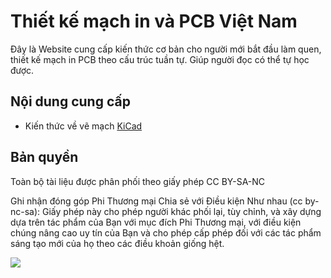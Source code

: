 # Thiết kế mạch in và PCB Việt Nam

Đây là Website cung cấp kiến thức cơ bản cho người mới bắt đầu làm quen, thiết kế mạch in PCB theo cấu trúc tuần tự. Giúp người đọc có thể tự học được.

## Nội dung cung cấp

- Kiến thức về vẽ mạch [KiCad](kicad/introduction.md)

## Bản quyền

Toàn bộ tài liệu được phân phối theo giấy phép CC BY-SA-NC

Ghi nhận đóng góp Phi Thương mại Chia sẻ với Điều kiện Như nhau (cc by-nc-sa):
Giấy phép này cho phép người khác phối lại, tùy chỉnh, và xây dựng dựa trên tác phẩm của Bạn với mục đích Phi Thương mại, với điều kiện chúng nâng cao uy tín của Bạn và cho phép cấp phép đối với các tác phẩm sáng tạo mới của họ theo các điều khoản giống hệt.

![](https://mirrors.creativecommons.org/presskit/buttons/88x31/svg/by-nc-sa.eu.svg)



